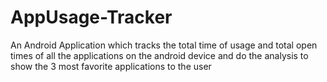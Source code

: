 # AppUsage-Tracker
An Android Application which tracks the total time of usage and total open times of all the applications on the android device and do the analysis to show the 3 most favorite applications to the user
